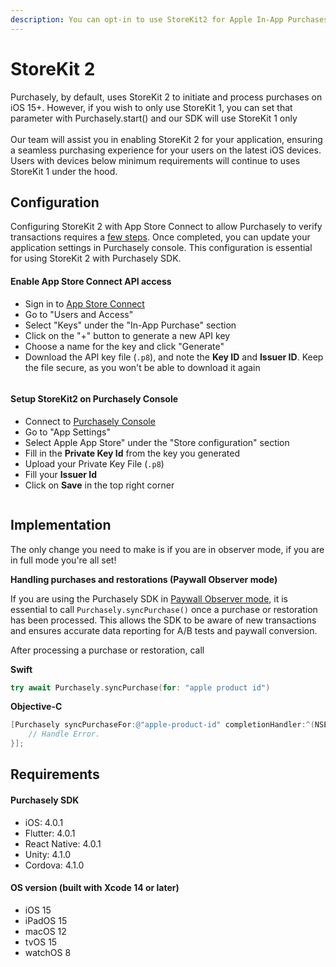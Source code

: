 ```yaml
---
description: You can opt-in to use StoreKit2 for Apple In-App Purchases
---
```


# StoreKit 2

Purchasely, by default, uses StoreKit 2 to initiate and process purchases on iOS 15+. However, if you wish to only use StoreKit 1, you can set that parameter with Purchasely.start() and our SDK will use StoreKit 1 only\
\
Our team will assist you in enabling StoreKit 2 for your application, ensuring a seamless purchasing experience for your users on the latest iOS devices.\
Users with devices below minimum requirements will continue to uses StoreKit 1 under the hood.

## Configuration

Configuring StoreKit 2 with App Store Connect to allow Purchasely to verify transactions requires a [few steps](https://developer.apple.com/documentation/appstoreserverapi/creating\_api\_keys\_to\_use\_with\_the\_app\_store\_server\_api). Once completed, you can update your application settings in Purchasely console. This configuration is essential for using StoreKit 2 with Purchasely SDK.

#### **Enable App Store Connect API access**

* Sign in to [App Store Connect](https://appstoreconnect.apple.com/access/api/subs)
* Go to "Users and Access"
* Select "Keys" under the "In-App Purchase" section
* Click on the "+" button to generate a new API key
* Choose a name for the key and click "Generate"
* Download the API key file (`.p8`), and note the **Key ID** and **Issuer ID**. Keep the file secure, as you won't be able to download it again

<figure><img src="https://files.gitbook.com/v0/b/gitbook-x-prod.appspot.com/o/spaces%2FGgUdOzhqa07uh7nB2iZA%2Fuploads%2FuzmdiMgxXbvsSrj7F58m%2FSCR-20230403-nktk.png?alt=media&#x26;token=8e370356-52f1-4913-8a78-702d441ace65" alt=""><figcaption></figcaption></figure>

#### Setup StoreKit2 on Purchasely Console

* Connect to [Purchasely Console](https://console.purchasely.io/)
* Go to "App Settings"
* Select Apple App Store" under the "Store configuration" section
* Fill in the **Private Key Id** from the key you generated
* Upload your Private Key File (`.p8`)
* Fill your **Issuer Id**
* Click on **Save** in the top right corner

<figure><img src="https://files.gitbook.com/v0/b/gitbook-x-prod.appspot.com/o/spaces%2FGgUdOzhqa07uh7nB2iZA%2Fuploads%2FGziQy6NPfXfCjK3doltM%2FSCR-20230403-nefu.png?alt=media&#x26;token=fa220406-60e9-4b51-bf9d-cd5e70535913" alt=""><figcaption></figcaption></figure>

## Implementation

The only change you need to make is if you are in observer mode, if you are in full mode you're all set!

**Handling purchases and restorations (Paywall Observer mode)**

If you are using the Purchasely SDK in [Paywall Observer mode](paywall-observer-mode.md), it is essential to call `Purchasely.syncPurchase()` once a purchase or restoration has been processed. This allows the SDK to be aware of new transactions and ensures accurate data reporting for A/B tests and paywall conversion.

After processing a purchase or restoration, call

**Swift**

```swift
try await Purchasely.syncPurchase(for: "apple product id")
```

**Objective-C**

```objectivec
[Purchasely syncPurchaseFor:@"apple-product-id" completionHandler:^(NSError * _Nullable error) {
    // Handle Error.    
}];
```

## Requirements

#### Purchasely SDK

* iOS: 4.0.1
* Flutter: 4.0.1
* React Native: 4.0.1
* Unity: 4.1.0
* Cordova: 4.1.0

#### **OS version** (built with Xcode 14 or later)

* iOS 15
* iPadOS 15
* macOS 12
* tvOS 15
* watchOS 8
